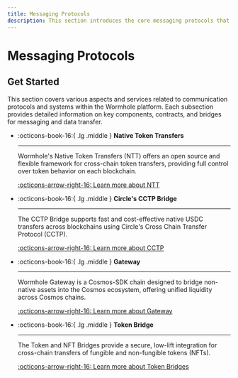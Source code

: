 ```yaml
---
title: Messaging Protocols
description: This section introduces the core messaging protocols that power seamless cross-chain communication and asset transfer within the Wormhole ecosystem.
---
```


# Messaging Protocols

## Get Started

This section covers various aspects and services related to communication protocols and systems within the Wormhole platform. Each subsection provides detailed information on key components, contracts, and bridges for messaging and data transfer.

<div class="grid cards" markdown>

-   :octicons-book-16:{ .lg .middle } **Native Token Transfers**

    ---

    Wormhole's Native Token Transfers (NTT) offers an open source and flexible framework for cross-chain token transfers, providing full control over token behavior on each blockchain.

    [:octicons-arrow-right-16: Learn more about NTT](/learn/messaging/ntt/)

-   :octicons-book-16:{ .lg .middle } **Circle's CCTP Bridge**

    ---

    The CCTP Bridge supports fast and cost-effective native USDC transfers across blockchains using Circle's Cross Chain Transfer Protocol (CCTP).

    [:octicons-arrow-right-16: Learn more about CCTP](/learn/messaging/cctp/)

-   :octicons-book-16:{ .lg .middle } **Gateway**

    ---

    Wormhole Gateway is a Cosmos-SDK chain designed to bridge non-native assets into the Cosmos ecosystem, offering unified liquidity across Cosmos chains.

    [:octicons-arrow-right-16: Learn more about Gateway](/learn/messaging/gateway/)

-   :octicons-book-16:{ .lg .middle } **Token Bridge**

    ---

    The Token and NFT Bridges provide a secure, low-lift integration for cross-chain transfers of fungible and non-fungible tokens (NFTs).

    [:octicons-arrow-right-16: Learn more about Token Bridges](/learn/messaging/token-nft-bridge/)

</div>
